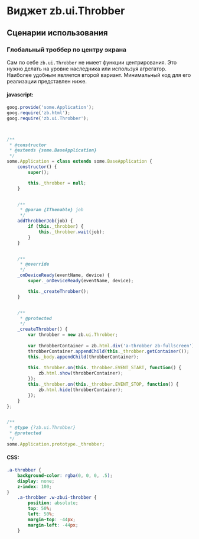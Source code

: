 # Виджет zb.ui.Throbber

## Сценарии использования

### Глобальный троббер по центру экрана

Сам по себе `zb.ui.Throbber` не имеет функции центрирования. Это нужно делать на уровне наследника или используя агрегатор.
Наиболее удобным является второй вариант. Минимальный код для его реализации представлен ниже.

#### javascript:

```javascript
goog.provide('some.Application');
goog.require('zb.html');
goog.require('zb.ui.Throbber');



/**
 * @constructor
 * @extends {some.BaseApplication}
 */
some.Application = class extends some.BaseApplication {
	constructor() {
		super();

		this._throbber = null;
	}


	/**
	 * @param {IThenable} job
	 */
	addThrobberJob(job) {
		if (this._throbber) {
			this._throbber.wait(job);
		}
	}


	/**
	 * @override
	 */
	_onDeviceReady(eventName, device) {
		super._onDeviceReady(eventName, device);

		this._createThrobber();
	}


	/**
	 * @protected
	 */
	_createThrobber() {
		var throbber = new zb.ui.Throbber;
	
		var throbberContainer = zb.html.div('a-throbber zb-fullscreen');
		throbberContainer.appendChild(this._throbber.getContainer());
		this._body.appendChild(throbberContainer);
		
		this._throbber.on(this._throbber.EVENT_START, function() {
			zb.html.show(throbberContainer);
		});
		this._throbber.on(this._throbber.EVENT_STOP, function() {
			zb.html.hide(throbberContainer);
		});
	}
};


/**
 * @type {?zb.ui.Throbber}
 * @protected
 */
some.Application.prototype._throbber;
```

#### CSS:

```css
.a-throbber {
	background-color: rgba(0, 0, 0, .5);
	display: none;
	z-index: 100;
}
	.a-throbber .w-zbui-throbber {
		position: absolute;
		top: 50%;
		left: 50%;
		margin-top: -44px;
		margin-left: -44px;
	}
```
